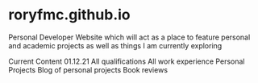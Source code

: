 # roryfmc.github.io
Personal Developer Website which will act as a place to feature personal and academic projects as well as things I am currently exploring

Current Content 01.12.21
All qualifications
All work experience
Personal Projects
Blog of personal projects
Book reviews
